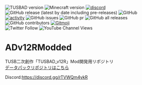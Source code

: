 ![TUSBAD version](https://img.shields.io/badge/ADversion-12R_1.0α-blueviolet.svg?)
![Minecraft version](https://img.shields.io/badge/MCversion-1.19.4-green.svg?logo=minecraft)
[![discord](https://img.shields.io/discord/715245045300723775?logo=discord&label=discord)](https://discord.gg/rTVWQm4ykR)
![GitHub release (latest by date including pre-releases)](https://img.shields.io/github/v/release/FreyCielu/ADv12RModded?include_prereleases)
![GitHub](https://img.shields.io/github/license/FreyCielu/ADv12RModded)
<br>
[![activity](https://img.shields.io/github/commit-activity/m/FreyCielu/ADv12RModded?label=commit&logo=github&color=brightgreen)](https://github.com/FreyCielu/ADv12RModded/commits/1.19.x)
![GitHub issues](https://img.shields.io/github/issues/FreyCielu/ADv12RModded?logo=github)
![GitHub pr](https://img.shields.io/github/issues-pr/FreyCielu/ADv12RModded?logo=github)
![GitHub all releases](https://img.shields.io/github/downloads/FreyCielu/ADv12RModded/total?logo=github)
![GitHub contributors](https://img.shields.io/github/contributors/FreyCielu/ADv12RModded?color=aqua&logo=github)
[![Gitmoji](https://img.shields.io/badge/gitmoji-%20😜%20😍-FFDD67.svg)](https://gitmoji.carloscuesta.me/)
<br>
![Twitter Follow](https://img.shields.io/twitter/follow/FreyCielu.svg?style=social)
![YouTube Channel Views](https://img.shields.io/youtube/channel/views/UCdKnAER_nZTSWAAhvYpgGrw?label=Subscribe%20%40%E3%83%95%E3%83%AC%E3%82%A4%E3%82%B7%E3%82%A7%E3%83%AB&style=social)

# ADv12RModded
TUSB二次創作「TUSBAD_v12R」Mod開発用リポジトリ<br>
[データパックリポジトリはこちら](https://github.com/FreyCIelu/TUSBAD_v12.5)

Discord:https://discord.gg/rTVWQm4ykR
